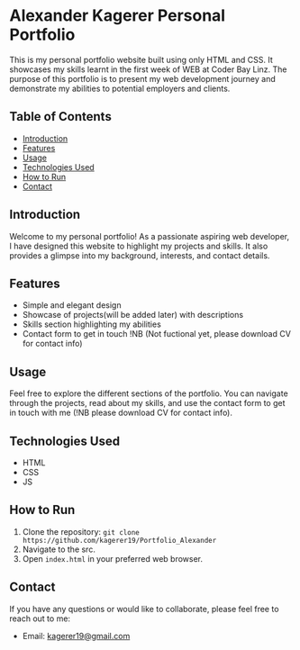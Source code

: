 # Alexander Kagerer Personal Portfolio

This is my personal portfolio website built using only HTML and CSS. It showcases my skills learnt in the first week of WEB at Coder Bay Linz. The purpose of this portfolio is to present my web development journey and demonstrate my abilities to potential employers and clients.

## Table of Contents

- [Introduction](#introduction)
- [Features](#features)
- [Usage](#usage)
- [Technologies Used](#technologies-used)
- [How to Run](#how-to-run)
- [Contact](#contact)

## Introduction

Welcome to my personal portfolio! As a passionate aspiring web developer, I have designed this website to highlight my projects and skills. It also provides a glimpse into my background, interests, and contact details.

## Features

- Simple and elegant design
- Showcase of projects(will be added later) with descriptions
- Skills section highlighting my abilities
- Contact form to get in touch !NB (Not fuctional yet, please download CV for contact info)

## Usage

Feel free to explore the different sections of the portfolio. You can navigate through the projects, read about my skills, and use the contact form to get in touch with me (!NB please download CV for contact info).

## Technologies Used

- HTML
- CSS
- JS

## How to Run

1. Clone the repository: `git clone https://github.com/kagerer19/Portfolio_Alexander`
2. Navigate to the src.
3. Open `index.html` in your preferred web browser.


## Contact

If you have any questions or would like to collaborate, please feel free to reach out to me:

- Email: [kagerer19@gmail.com](mailto:kagerer19@gmail.com)

